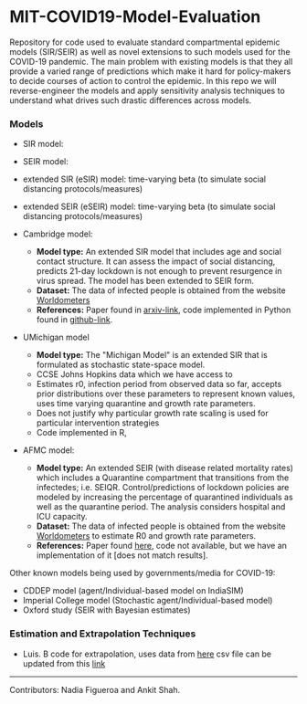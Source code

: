 # MIT-COVID19-Model-Evaluation

Repository for code used to evaluate standard compartmental epidemic models (SIR/SEIR) as well as novel extensions to such models used for the COVID-19 pandemic. The main problem with existing models is that they all provide a varied range of predictions which make it hard for policy-makers to decide courses of action to control the epidemic. In this repo we will reverse-engineer the models and apply sensitivity analysis techniques to understand what drives such drastic differences across models.

### Models
* SIR model: 

* SEIR model:

* extended SIR (eSIR) model: time-varying beta (to simulate social distancing protocols/measures)

* extended SEIR (eSEIR) model: time-varying beta (to simulate social distancing protocols/measures)

* Cambridge model: 
  * **Model type:** An extended SIR model that includes age and social contact structure. It can assess the impact of social distancing, predicts 21-day lockdown is not enough to prevent resurgence in virus spread. The model has been extended to SEIR form.
  * **Dataset:** The data of infected people is obtained from the website [Worldometers](https://www.worldometers.info/coronavirus/)
  * **References:** Paper found in [arxiv-link](https://arxiv.org/pdf/2003.12055.pdf), code implemented in Python found in [github-link](https://github.com/rajeshrinet/pyross).

* UMichigan model 
  * **Model type:** The "Michigan Model" is an extended SIR that is formulated as stochastic state-space model. 
  * CCSE Johns Hopkins data which we have access to
  * Estimates r0, infection period from observed data so far, accepts prior distributions over these parameters to represent known values, uses time varying quarantine and growth rate parameters. 
  * Does not justify why particular growth rate scaling is used for particular intervention strategies
  * Code implemented in R, 

* AFMC model:
  * **Model type:** An extended SEIR (with disease related mortality rates) which includes a Quarantine compartment that transitions from the infectedes; i.e. SEIQR. Control/predictions of lockdown policies are modeled by increasing the percentage of quarantined individuals as well as the quarantine period. The analysis considers hospital and ICU capacity.
  * **Dataset:** The data of infected people is obtained from the website [Worldometers](https://www.worldometers.info/coronavirus/) to estimate R0 and growth rate parameters. 
  * **References:** Paper found [here](https://www.sciencedirect.com/science/article/pii/S0377123720300605?via%3Dihub), code not available, but we have an implementation of it [does not match results].
  
Other known models being used by governments/media for COVID-19:
 * CDDEP model (agent/Individual-based model on IndiaSIM)
 * Imperial College model (Stochastic agent/Individual-based model)
 * Oxford study (SEIR with Bayesian estimates)

### Estimation and Extrapolation Techniques
* Luis. B code for extrapolation, uses data from [here](https://hgis.uw.edu/virus/) csv file can be updated from this [link](https://github.com/jakobzhao/virus/blob/master/assets/virus.csv)

---
Contributors: Nadia Figueroa and Ankit Shah.

